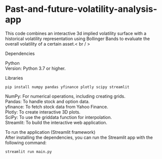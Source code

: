 # Past-and-future-volatility-analysis-app
This code combines an interactive 3d implied volatility surface with a historical volatility representation using Bollinger Bands to evaluate the overall volatility of a certain asset.< br / >

Dependencies<br/>

Python<br/>
Version: Python 3.7 or higher.<br/>

Libraries
```
pip install numpy pandas yfinance plotly scipy streamlit
```

NumPy: For numerical operations, including creating grids.<br/>
Pandas: To handle stock and option data.<br/>
yfinance: To fetch stock data from Yahoo Finance.<br/>
Plotly: To create interactive 3D plots.<br/>
SciPy: To use the griddata function for interpolation.<br/>
Streamlit: To build the interactive web application.<br/>

To run the application (Streamlit framework)<br/>
After installing the dependencies, you can run the Streamlit app with the following command:
```
streamlit run main.py
```
